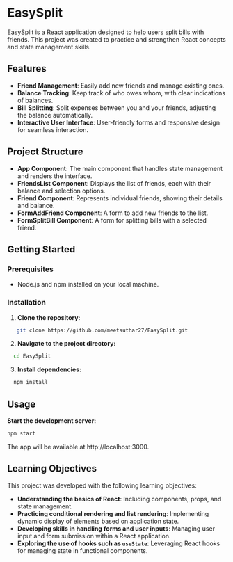 # EasySplit

EasySplit is a React application designed to help users split bills with friends. This project was created to practice and strengthen React concepts and state management skills.

## Features

- **Friend Management**: Easily add new friends and manage existing ones.
- **Balance Tracking**: Keep track of who owes whom, with clear indications of balances.
- **Bill Splitting**: Split expenses between you and your friends, adjusting the balance automatically.
- **Interactive User Interface**: User-friendly forms and responsive design for seamless interaction.

## Project Structure

- **App Component**: The main component that handles state management and renders the interface.
- **FriendsList Component**: Displays the list of friends, each with their balance and selection options.
- **Friend Component**: Represents individual friends, showing their details and balance.
- **FormAddFriend Component**: A form to add new friends to the list.
- **FormSplitBill Component**: A form for splitting bills with a selected friend.

## Getting Started

### Prerequisites

- Node.js and npm installed on your local machine.

### Installation

1. **Clone the repository:**

```bash
   git clone https://github.com/meetsuthar27/EasySplit.git
```

2. **Navigate to the project directory:**

```bash
  cd EasySplit
```

3. **Install dependencies:**

```bash
  npm install
```

## Usage

**Start the development server:**

```bash
npm start
```

The app will be available at http://localhost:3000.

## Learning Objectives

This project was developed with the following learning objectives:

- **Understanding the basics of React**: Including components, props, and state management.
- **Practicing conditional rendering and list rendering**: Implementing dynamic display of elements based on application state.
- **Developing skills in handling forms and user inputs**: Managing user input and form submission within a React application.
- **Exploring the use of hooks such as `useState`**: Leveraging React hooks for managing state in functional components.
